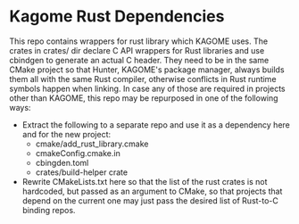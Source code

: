 # Kagome Rust Dependencies
This repo contains wrappers for rust library which KAGOME uses. 
The crates in crates/ dir declare C API wrappers for Rust libraries and use cbindgen to generate an actual C header.
They need to be in the same CMake project so that Hunter, KAGOME's package manager, always builds them all with the same Rust compiler, otherwise conflicts in Rust runtime symbols happen when linking.
In case any of those are required in projects other than KAGOME, this repo may be repurposed in one of the following ways:
 - Extract the following to a separate repo and use it as a dependency here and for the new project:
    - cmake/add_rust_library.cmake
    - cmakeConfig.cmake.in
    - cbingden.toml
    - crates/build-helper crate
 - Rewrite CMakeLists.txt here so that the list of the rust crates is not hardcoded, but passed as an argument to CMake, so that projects that depend on the current one may just pass the desired list of Rust-to-C binding repos.

